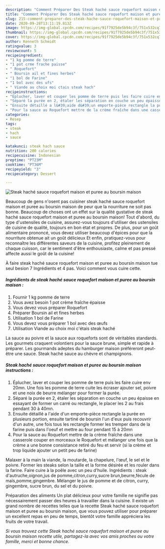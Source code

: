 ```yaml
---
description: "Comment Préparer Des Steak haché sauce roquefort maison et puree au boursin maison"
title: "Comment Préparer Des Steak haché sauce roquefort maison et puree au boursin maison"
slug: 215-comment-preparer-des-steak-hache-sauce-roquefort-maison-et-puree-au-boursin-maison
date: 2020-09-28T13:11:19.813Z
image: https://img-global.cpcdn.com/recipes/91f7925de5b94c3f/751x532cq70/steak-hache-sauce-roquefort-maison-et-puree-au-boursin-maison-photo-principale-de-la-recette.jpg
thumbnail: https://img-global.cpcdn.com/recipes/91f7925de5b94c3f/751x532cq70/steak-hache-sauce-roquefort-maison-et-puree-au-boursin-maison-photo-principale-de-la-recette.jpg
cover: https://img-global.cpcdn.com/recipes/91f7925de5b94c3f/751x532cq70/steak-hache-sauce-roquefort-maison-et-puree-au-boursin-maison-photo-principale-de-la-recette.jpg
author: Kenneth Schmidt
ratingvalue: 3
reviewcount: 5
recipeingredient:
- "1 kg pomme de terre"
- "1 pot crme frache paisse"
- " Roquefort"
- " Boursin ail et fines herbes"
- "1 bol de Farine"
- "1 bol avec des ufs"
- " Viande au choix moi ctais steak hach"
recipeinstructions:
- "Éplucher, laver et couper les pomme de terre puis les faire cuire env 20mn. Une fois les pomme de terre cuite les écraser ajouter sel, poivre et une noix de beurre mélanger pour former la purée."
- "Séparé la purée en 2, étaler les séparation en couche un peu épaisse en essayant de former un carré ou rectangle, le placer les 2 au frais pendant 30 à 40mn."
- "Ensuite détaillé a l&#39;aide d&#39;un emporte-pièce rectangle la purée en plusieurs portion, ensuite tartiné de boursin l&#39;un d&#39;eux puis recouvrir d&#39;un autre, une fois tous les rectangle former les tremper dans de la farine puis dans l&#39;oeuf et mettre au four pendant 15 à 20mn"
- "Pour la sauce au Roquefort mettre de la crème fraîche dans une casserole couper en morceaux le Roquefort et mélanger une fois que la crème a une bonne consistance retiré du feu et servir (si la crème et trop liquide ajouter un petit peu de farine)"
categories:
- Resep
tags:
- steak
- hach
- sauce

katakunci: steak hach sauce 
nutrition: 200 calories
recipecuisine: Indonesian
preptime: "PT23M"
cooktime: "PT36M"
recipeyield: "3"
recipecategory: Dessert

---
```



![Steak haché sauce roquefort maison et puree au boursin maison](https://img-global.cpcdn.com/recipes/91f7925de5b94c3f/751x532cq70/steak-hache-sauce-roquefort-maison-et-puree-au-boursin-maison-photo-principale-de-la-recette.jpg)

Beaucoup de gens n'osent pas cuisiner steak haché sauce roquefort maison et puree au boursin maison de peur que la nourriture ne soit pas bonne. Beaucoup de choses ont un effet sur la qualité gustative de steak haché sauce roquefort maison et puree au boursin maison! Tout d'abord, du type d'ustensiles de cuisine, assurez-vous toujours d'utiliser des ustensiles de cuisine de qualité, toujours en bon état et propres. De plus, pour un goût alimentaire prononcé, vous devez utiliser beaucoup d'épices pour que la nourriture obtenue ait un goût délicieux Et enfin, pratiquez-vous pour reconnaître les différentes saveurs de la cuisine, profitez pleinement de chaque cuisson, car le sentiment d'être enthousiaste, calme et pas pressé affecte aussi le goût de la cuisine!

<!--inarticleads1-->

À faire steak haché sauce roquefort maison et puree au boursin maison tue seul besion 7 Ingrédients et 4 pas. Voici comment vous cuire cette.

##### Ingrédients de steak haché sauce roquefort maison et puree au boursin maison :

1. Fournir 1 kg pomme de terre
1. Vous avez besoin 1 pot crème fraîche épaisse
1. Vous devez vous préparer  Roquefort
1. Préparer  Boursin ail et fines herbes
1. Utilisation 1 bol de Farine
1. Vous devez vous préparer 1 bol avec des œufs
1. Utilisation  Viande au choix moi c&#39;étais steak haché


La sauce au poivre et la sauce aux roqueforts sont de véritables standards. Les gourmets craquent volontiers pour la sauce brune, simple et rapide à préparer. Les gourmands adeptes du hamburger maison préféreront peut-être une sauce. Steak haché sauce au chèvre et champignons. 

<!--inarticleads2-->

##### Steak haché sauce roquefort maison et puree au boursin maison instructions :

1. Éplucher, laver et couper les pomme de terre puis les faire cuire env 20mn. Une fois les pomme de terre cuite les écraser ajouter sel, poivre et une noix de beurre mélanger pour former la purée.
1. Séparé la purée en 2, étaler les séparation en couche un peu épaisse en essayant de former un carré ou rectangle, le placer les 2 au frais pendant 30 à 40mn.
1. Ensuite détaillé a l&#39;aide d&#39;un emporte-pièce rectangle la purée en plusieurs portion, ensuite tartiné de boursin l&#39;un d&#39;eux puis recouvrir d&#39;un autre, une fois tous les rectangle former les tremper dans de la farine puis dans l&#39;oeuf et mettre au four pendant 15 à 20mn
1. Pour la sauce au Roquefort mettre de la crème fraîche dans une casserole couper en morceaux le Roquefort et mélanger une fois que la crème a une bonne consistance retiré du feu et servir (si la crème et trop liquide ajouter un petit peu de farine)


Malaxer à la main la viande, la moutarde, la chapelure, l&#39;œuf, le sel et le poivre. Former les steaks selon la taille et la forme désirée et les rouler dans la farine. Faire cuire à la poêle avec un peu d&#39;huile. Ingrédients : steak d&#39;autruche,oignon,jus de pomme,citron,curry,sucre brun,beurre,fécule de maïs,pomme,gingembre. Mélanger le jus de pomme et de citron, curry, gingembre, sucre brun, du sel et du poivre. 

<!--inarticleads1-->

<p>
Préparation des aliments Un plat délicieux pour votre famille ne signifie pas nécessairement passer des heures à travailler dans la cuisine. Il existe un grand nombre de recettes telles que la recette Steak haché sauce roquefort maison et puree au boursin maison, que vous pouvez utiliser pour préparer un excellent repas en peu de temps, bientôt votre famille appréciera les fruits de votre travail.
</p>

<p>
<i>Si vous trouvez cette Steak haché sauce roquefort maison et puree au boursin maison recette utile, partagez-la avec vos amis proches ou votre famille, merci et bonne chance.</i>
</p>

